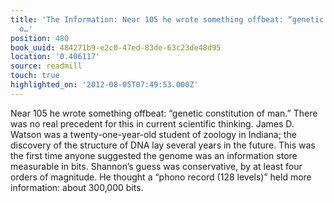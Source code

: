```yaml
---
title: 'The Information: Near 105 he wrote something offbeat: “genetic constitution
  o…'
position: 480
book_uuid: 484271b9-e2c0-47ed-83de-63c23de48d95
location: '0.406117'
source: readmill
touch: true
highlighted_on: '2012-08-05T07:49:53.000Z'
---
```


Near 105 he wrote something offbeat: “genetic constitution of man.” There was no real precedent for this in current scientific thinking. James D. Watson was a twenty-one-year-old student of zoology in Indiana; the discovery of the structure of DNA lay several years in the future. This was the first time anyone suggested the genome was an information store measurable in bits. Shannon’s guess was conservative, by at least four orders of magnitude. He thought a “phono record (128 levels)” held more information: about 300,000 bits.